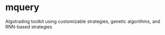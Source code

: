 # mquery
Algotrading toolkit using customizable strategies, genetic algorithms, and RNN-based strategies
